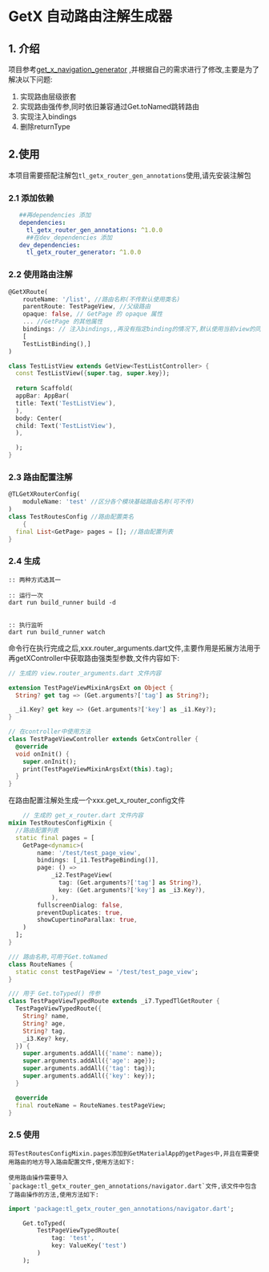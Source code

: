 # GetX 自动路由注解生成器

## 1. 介绍

项目参考[get_x_navigation_generator](https://github.com/ikbendewilliam/get_x_navigation_generator)
,并根据自己的需求进行了修改,主要是为了解决以下问题:

1. 实现路由层级嵌套
2. 实现路由强传参,同时依旧兼容通过Get.toNamed跳转路由
3. 实现注入bindings
4. 删除returnType 

## 2.使用

本项目需要搭配注解包`tl_getx_router_gen_annotations`使用,请先安装注解包

### 2.1 添加依赖

```yaml
   ##再dependencies 添加
   dependencies:
     tl_getx_router_gen_annotations: ^1.0.0
     ##在dev_dependencies 添加
   dev_dependencies:
     tl_getx_router_generator: ^1.0.0
```

### 2.2 使用路由注解

```dart
@GetXRoute(
    routeName: '/list', //路由名称(不传默认使用类名)
    parentRoute: TestPageView, //父级路由
    opaque: false, // GetPage 的 opaque 属性
    ... //GetPage 的其他属性
    bindings: // 注入bindings,,再没有指定binding的情况下,默认使用当前view的同文件夹下的binding.dart文件
    [
    TestListBinding(),]
)

class TestListView extends GetView<TestListController> {
  const TestListView({super.tag, super.key});
  
  return Scaffold(
  appBar: AppBar(
  title: Text('TestListView'),
  ),
  body: Center(
  child: Text('TestListView'),
  ),

  );
}
```

### 2.3 路由配置注解

```dart
@TLGetXRouterConfig(
    moduleName: 'test' //区分各个模块基础路由名称(可不传)
)
class TestRoutesConfig //路由配置类名
    {
  final List<GetPage> pages = []; //路由配置列表
}
```

### 2.4 生成

```shell
:: 两种方式选其一

:: 运行一次
dart run build_runner build -d


:: 执行监听
dart run build_runner watch 

```

命令行在执行完成之后,xxx.router_arguments.dart文件,主要作用是拓展方法用于再getXController中获取路由强类型参数,文件内容如下:

```dart
// 生成的 view.router_arguments.dart 文件内容

extension TestPageViewMixinArgsExt on Object {
  String? get tag => (Get.arguments?['tag'] as String?);

  _i1.Key? get key => (Get.arguments?['key'] as _i1.Key?);
}

// 在controller中使用方法
class TestPageViewController extends GetxController {
  @override
  void onInit() {
    super.onInit();
    print(TestPageViewMixinArgsExt(this).tag);
  }
}
```

在路由配置注解处生成一个xxx.get_x_router_config文件

```dart
    // 生成的 get_x_router.dart 文件内容
mixin TestRoutesConfigMixin {
  //路由配置列表
  static final pages = [
    GetPage<dynamic>(
        name: '/test/test_page_view',
        bindings: [_i1.TestPageBinding()],
        page: () =>
            _i2.TestPageView(
              tag: (Get.arguments?['tag'] as String?),
              key: (Get.arguments?['key'] as _i3.Key?),
            ),
        fullscreenDialog: false,
        preventDuplicates: true,
        showCupertinoParallax: true, 
    )
  ];
}

/// 路由名称,可用于Get.toNamed
class RouteNames {
  static const testPageView = '/test/test_page_view';
}

/// 用于 Get.toTyped() 传参
class TestPageViewTypedRoute extends _i7.TypedTlGetRouter {
  TestPageViewTypedRoute({
    String? name,
    String? age,
    String? tag,
    _i3.Key? key,
  }) {
    super.arguments.addAll({'name': name});
    super.arguments.addAll({'age': age});
    super.arguments.addAll({'tag': tag});
    super.arguments.addAll({'key': key});
  }

  @override
  final routeName = RouteNames.testPageView;
}


```
### 2.5 使用
    将TestRoutesConfigMixin.pages添加到GetMaterialApp的getPages中,并且在需要使用路由的地方导入路由配置文件,使用方法如下:

    使用路由操作需要导入`package:tl_getx_router_gen_annotations/navigator.dart`文件,该文件中包含了路由操作的方法,使用方法如下:
```dart
import 'package:tl_getx_router_gen_annotations/navigator.dart';

    Get.toTyped(
        TestPageViewTypedRoute(
            tag: 'test',
            key: ValueKey('test')
        )
    );
```